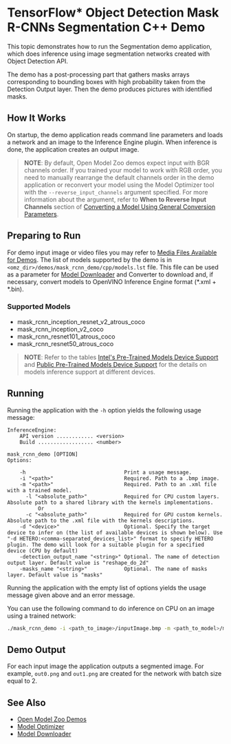 # TensorFlow* Object Detection Mask R-CNNs Segmentation C++ Demo

This topic demonstrates how to run the Segmentation demo application, which does inference using image segmentation networks created with Object Detection API.

The demo has a post-processing part that gathers masks arrays corresponding to bounding boxes with high probability taken from the Detection Output layer. Then the demo produces pictures with identified masks.

## How It Works

On startup, the demo application reads command line parameters and loads a network and an image to the Inference Engine plugin. When inference is done, the application creates an output image.

> **NOTE**: By default, Open Model Zoo demos expect input with BGR channels order. If you trained your model to work with RGB order, you need to manually rearrange the default channels order in the demo application or reconvert your model using the Model Optimizer tool with the `--reverse_input_channels` argument specified. For more information about the argument, refer to **When to Reverse Input Channels** section of [Converting a Model Using General Conversion Parameters](https://docs.openvinotoolkit.org/latest/_docs_MO_DG_prepare_model_convert_model_Converting_Model_General.html).

## Preparing to Run

For demo input image or video files you may refer to [Media Files Available for Demos](../../README.md#Media-Files-Available-for-Demos).
The list of models supported by the demo is in `<omz_dir>/demos/mask_rcnn_demo/cpp/models.lst` file.
This file can be used as a parameter for [Model Downloader](../../../tools/downloader/README.md) and Converter to download and, if necessary, convert models to OpenVINO Inference Engine format (\*.xml + \*.bin).

### Supported Models

* mask_rcnn_inception_resnet_v2_atrous_coco
* mask_rcnn_inception_v2_coco
* mask_rcnn_resnet101_atrous_coco
* mask_rcnn_resnet50_atrous_coco

> **NOTE**: Refer to the tables [Intel's Pre-Trained Models Device Support](../../../models/intel/device_support.md) and [Public Pre-Trained Models Device Support](../../../models/public/device_support.md) for the details on models inference support at different devices.

## Running

Running the application with the `-h` option yields the following usage message:

```
InferenceEngine:
    API version ............ <version>
    Build .................. <number>

mask_rcnn_demo [OPTION]
Options:

    -h                                Print a usage message.
    -i "<path>"                       Required. Path to a .bmp image.
    -m "<path>"                       Required. Path to an .xml file with a trained model.
      -l "<absolute_path>"            Required for CPU custom layers. Absolute path to a shared library with the kernels implementations.
          Or
      -c "<absolute_path>"            Required for GPU custom kernels. Absolute path to the .xml file with the kernels descriptions.
    -d "<device>"                     Optional. Specify the target device to infer on (the list of available devices is shown below). Use "-d HETERO:<comma-separated_devices_list>" format to specify HETERO plugin. The demo will look for a suitable plugin for a specified device (CPU by default)
    -detection_output_name "<string>" Optional. The name of detection output layer. Default value is "reshape_do_2d"
    -masks_name "<string>"            Optional. The name of masks layer. Default value is "masks"
```

Running the application with the empty list of options yields the usage message given above and an error message.

You can use the following command to do inference on CPU on an image using a trained network:

```sh
./mask_rcnn_demo -i <path_to_image>/inputImage.bmp -m <path_to_model>/mask_rcnn_inception_resnet_v2_atrous_coco.xml
```

## Demo Output

For each input image the application outputs a segmented image. For example, `out0.png` and `out1.png` are created for the network with batch size equal to 2.

## See Also

* [Open Model Zoo Demos](../../README.md)
* [Model Optimizer](https://docs.openvinotoolkit.org/latest/_docs_MO_DG_Deep_Learning_Model_Optimizer_DevGuide.html)
* [Model Downloader](../../../tools/downloader/README.md)
